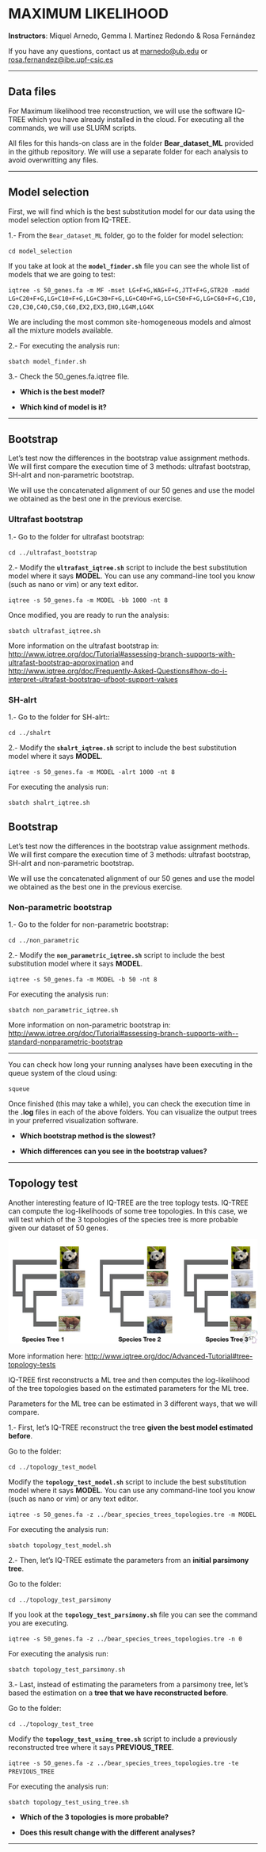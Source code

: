 # MAXIMUM LIKELIHOOD

**Instructors**: Miquel Arnedo, Gemma I. Martínez Redondo & Rosa Fernández

If you have any questions, contact us at marnedo@ub.edu or rosa.fernandez@ibe.upf-csic.es

***

## Data files

For Maximum likelihood tree reconstruction, we will use the software IQ-TREE which you have already installed in the cloud. For executing all the commands, we will use SLURM scripts.

All files for this hands-on class are in the folder **Bear_dataset_ML** provided in the github repository. We will use a separate folder for each analysis to avoid overwritting any files.

***

## Model selection

First, we will find which is the best substitution model for our data using the model selection option from IQ-TREE. 

1.- From the `Bear_dataset_ML` folder, go to the folder for model selection:

`cd model_selection`

If you take at look at the **`model_finder.sh`** file you can see the whole list of models that we are going to test:

`iqtree -s 50_genes.fa -m MF -mset LG+F+G,WAG+F+G,JTT+F+G,GTR20 -madd LG+C20+F+G,LG+C10+F+G,LG+C30+F+G,LG+C40+F+G,LG+C50+F+G,LG+C60+F+G,C10,C20,C30,C40,C50,C60,EX2,EX3,EHO,LG4M,LG4X`

We are including the most common site-homogeneous models and almost all the mixture models available.

2.- For executing the analysis run:

`sbatch model_finder.sh`

3.- Check the 50_genes.fa.iqtree file.

- **Which is the best model?**

- **Which kind of model is it?**

***

## Bootstrap

Let’s test now the differences in the bootstrap value assignment methods. We will first compare the execution time of 3 methods: ultrafast bootstrap, SH-alrt and non-parametric bootstrap.

We will use the concatenated alignment of our 50 genes and use the model we obtained as the best one in the previous exercise.

### Ultrafast bootstrap

1.- Go to the folder for ultrafast bootstrap:

`cd ../ultrafast_bootstrap`

2.- Modify the **`ultrafast_iqtree.sh`** script to include the best substitution model where it says **MODEL**. You can use any command-line tool you know (such as nano or vim) or any text editor.

`iqtree -s 50_genes.fa -m MODEL -bb 1000 -nt 8`

Once modified, you are ready to run the analysis:

`sbatch ultrafast_iqtree.sh`

More information on the ultrafast bootstrap in: http://www.iqtree.org/doc/Tutorial#assessing-branch-supports-with-ultrafast-bootstrap-approximation and http://www.iqtree.org/doc/Frequently-Asked-Questions#how-do-i-interpret-ultrafast-bootstrap-ufboot-support-values

### SH-alrt

1.- Go to the folder for SH-alrt::

`cd ../shalrt`

2.- Modify the **`shalrt_iqtree.sh`** script to include the best substitution model where it says **MODEL**.

`iqtree -s 50_genes.fa -m MODEL -alrt 1000 -nt 8`

For executing the analysis run:

`sbatch shalrt_iqtree.sh`

## Bootstrap

Let’s test now the differences in the bootstrap value assignment methods. We will first compare the execution time of 3 methods: ultrafast bootstrap, SH-alrt and non-parametric bootstrap.

We will use the concatenated alignment of our 50 genes and use the model we obtained as the best one in the previous exercise.

### Non-parametric bootstrap

1.- Go to the folder for non-parametric bootstrap:

`cd ../non_parametric`

2.- Modify the **`non_parametric_iqtree.sh`** script to include the best substitution model where it says **MODEL**.

`iqtree -s 50_genes.fa -m MODEL -b 50 -nt 8`

For executing the analysis run:

`sbatch non_parametric_iqtree.sh`

More information on non-parametric bootstrap in: http://www.iqtree.org/doc/Tutorial#assessing-branch-supports-with--standard-nonparametric-bootstrap

***
You can check how long your running analyses have been executing in the queue system of the cloud using:

`squeue`

Once finished (this may take a while), you can check the execution time in the **.log** files in each of the above folders. You can visualize the output trees in your preferred visualization software.

- **Which bootstrap method is the slowest?**

- **Which differences can you see in the bootstrap values?**

***

## Topology test

Another interesting feature of IQ-TREE are the tree toplogy tests. IQ-TREE can compute the log-likelihoods of some tree topologies. In this case, we will test which of the 3 topologies of the species tree is more probable given our dataset of 50 genes.

 ![topologies](../Sensitivity_Analysis.Rosa_Fernandez_Gemma_Martinez/img/topologies.png)

More information here: http://www.iqtree.org/doc/Advanced-Tutorial#tree-topology-tests

IQ-TREE first reconstructs a ML tree and then computes the log-likelihood of the tree topologies based on the estimated parameters for the ML tree.

Parameters for the ML tree can be estimated in 3 different ways, that we will compare.

1.- First, let’s IQ-TREE reconstruct the tree **given the best model estimated before**.

Go to the folder:

`cd ../topology_test_model`

Modify the **`topology_test_model.sh`** script to include the best substitution model where it says **MODEL**. You can use any command-line tool you know (such as nano or vim) or any text editor.

`iqtree -s 50_genes.fa -z ../bear_species_trees_topologies.tre -m MODEL`

For executing the analysis run:

`sbatch topology_test_model.sh`

2.- Then, let’s IQ-TREE estimate the parameters from an **initial parsimony tree**.

Go to the folder:

`cd ../topology_test_parsimony`

If you look at the **`topology_test_parsimony.sh`** file you can see the command you are executing.

`iqtree -s 50_genes.fa -z ../bear_species_trees_topologies.tre -n 0`

For executing the analysis run:

`sbatch topology_test_parsimony.sh`

3.- Last, instead of estimating the parameters from a parsimony tree, let’s based the estimation on a **tree that we have reconstructed before**.

Go to the folder:

`cd ../topology_test_tree`

Modify the **`topology_test_using_tree.sh`** script to include a previously reconstructed tree where it says **PREVIOUS_TREE**.

`iqtree -s 50_genes.fa -z ../bear_species_trees_topologies.tre -te PREVIOUS_TREE`

For executing the analysis run:

`sbatch topology_test_using_tree.sh`

- **Which of the 3 topologies is more probable?**

- **Does this result change with the different analyses?**

***
